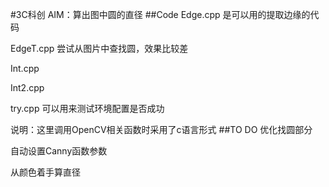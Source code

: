 #3C科创
AIM：算出图中圆的直径
##Code
Edge.cpp	是可以用的提取边缘的代码

EdgeT.cpp	尝试从图片中查找圆，效果比较差

Int.cpp

Int2.cpp

try.cpp		可以用来测试环境配置是否成功

说明：这里调用OpenCV相关函数时采用了c语言形式
##TO DO
优化找圆部分

自动设置Canny函数参数

从颜色着手算直径

